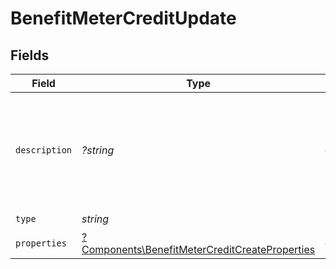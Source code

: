 # BenefitMeterCreditUpdate


## Fields

| Field                                                                                                           | Type                                                                                                            | Required                                                                                                        | Description                                                                                                     |
| --------------------------------------------------------------------------------------------------------------- | --------------------------------------------------------------------------------------------------------------- | --------------------------------------------------------------------------------------------------------------- | --------------------------------------------------------------------------------------------------------------- |
| `description`                                                                                                   | *?string*                                                                                                       | :heavy_minus_sign:                                                                                              | The description of the benefit. Will be displayed on products having this benefit.                              |
| `type`                                                                                                          | *string*                                                                                                        | :heavy_check_mark:                                                                                              | N/A                                                                                                             |
| `properties`                                                                                                    | [?Components\BenefitMeterCreditCreateProperties](../../Models/Components/BenefitMeterCreditCreateProperties.md) | :heavy_minus_sign:                                                                                              | N/A                                                                                                             |